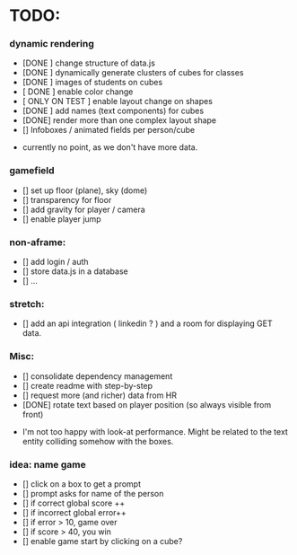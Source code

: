 # TODO:

### dynamic rendering
- [DONE ] change structure of data.js
- [DONE ] dynamically generate clusters of cubes for classes
- [DONE ] images of students on cubes
- [ DONE ] enable color change
- [ ONLY ON TEST ] enable layout change on shapes
- [DONE ] add names (text components) for cubes
- [DONE] render more than one complex layout shape
- [] Infoboxes / animated fields per person/cube
* currently no point, as we don't have more data.

### gamefield
- [] set up floor (plane), sky (dome)
- [] transparency for floor
- [] add gravity for player / camera
- [] enable player jump

### non-aframe:
- [] add login / auth
- [] store data.js in a database
- [] ...

### stretch:
- [] add an api integration ( linkedin ? ) and a room for displaying GET data.

### Misc:
- [] consolidate dependency management
- [] create readme with step-by-step
- [] request more (and richer) data from HR 
- [DONE] rotate text based on player position (so always visible from front)
* I'm not too happy with look-at performance. Might be related to the text entity colliding somehow with the boxes.

### idea: name game
- [] click on a box to get a prompt
- [] prompt asks for name of the person
- [] if correct global score ++
- [] if incorrect global error++
- [] if error > 10, game over
- [] if score > 40, you win
- [] enable game start by clicking on a cube?
